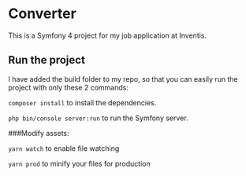 # Converter
This is a Symfony 4 project for my job application at Inventis.

## Run the project 
I have added the build folder to my repo, so that you can easily run the project
with only these 2 commands:

`composer install` to install the dependencies.

`php bin/console server:run` to run the Symfony server.

###Modify assets:

`yarn watch` to enable file watching

`yarn prod` to minify your files for production
